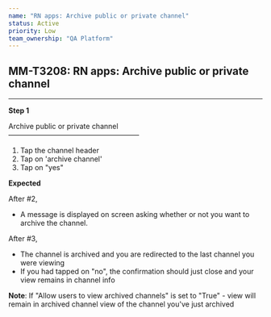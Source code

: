```yaml
---
name: "RN apps: Archive public or private channel"
status: Active
priority: Low
team_ownership: "QA Platform"
---
```


## MM-T3208: RN apps: Archive public or private channel

---

**Step 1**

Archive public or private channel\
–––––––––––––––––––––––––––––––––––––

1. Tap the channel header
2. Tap on 'archive channel'
3. Tap on "yes"

**Expected**

After #2,

- A message is displayed on screen asking whether or not you want to archive the channel.

After #3,

- The channel is archived and you are redirected to the last channel you were viewing
- If you had tapped on "no", the confirmation should just close and your view remains in channel info

**Note**: If "Allow users to view archived channels" is set to "True" - view will remain in archived channel view of the channel you've just archived
